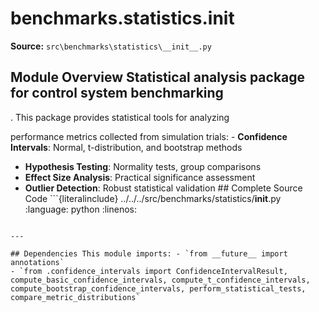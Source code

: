 # benchmarks.statistics.__init__

**Source:** `src\benchmarks\statistics\__init__.py`

## Module Overview Statistical analysis package for control system benchmarking

. This package provides statistical tools for analyzing


performance metrics collected from simulation trials: - **Confidence Intervals**: Normal, t-distribution, and bootstrap methods
- **Hypothesis Testing**: Normality tests, group comparisons
- **Effect Size Analysis**: Practical significance assessment
- **Outlier Detection**: Robust statistical validation ## Complete Source Code ```{literalinclude} ../../../src/benchmarks/statistics/__init__.py
:language: python
:linenos:
```

---

## Dependencies This module imports: - `from __future__ import annotations`
- `from .confidence_intervals import ConfidenceIntervalResult, compute_basic_confidence_intervals, compute_t_confidence_intervals, compute_bootstrap_confidence_intervals, perform_statistical_tests, compare_metric_distributions`

